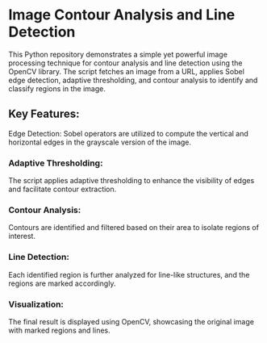 # Image Contour Analysis and Line Detection
This Python repository demonstrates a simple yet powerful image processing technique for contour analysis and line detection using the OpenCV library. The script fetches an image from a URL, applies Sobel edge detection, adaptive thresholding, and contour analysis to identify and classify regions in the image.
## Key Features:
Edge Detection: Sobel operators are utilized to compute the vertical and horizontal edges in the grayscale version of the image.
### Adaptive Thresholding:
The script applies adaptive thresholding to enhance the visibility of edges and facilitate contour extraction.
### Contour Analysis: 
Contours are identified and filtered based on their area to isolate regions of interest.
### Line Detection: 
Each identified region is further analyzed for line-like structures, and the regions are marked accordingly.
### Visualization: 
The final result is displayed using OpenCV, showcasing the original image with marked regions and lines.

